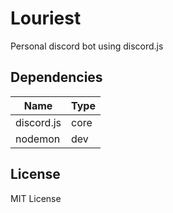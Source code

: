 # Louriest

Personal discord bot using discord.js

## Dependencies

| Name       | Type |
| ---------- | ---- |
| discord.js | core |
| nodemon    | dev  |

## License

MIT License

